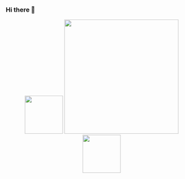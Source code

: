 ### Hi there 👋
<div id="header" align="center">
  <img src="https://media.giphy.com/media/O2oAJTVio7H6k9515N/giphy.gif" width="100"/>
  <img src="https://media.giphy.com/media/1gOac5P4twvE1NJtct/giphy.gif" width="300"/>
  <img src="https://media.giphy.com/media/jIRHDpqdCCaJTpO30c/giphy.gif" width="100"/>
</div>


